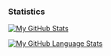 ### Statistics 

[![My GitHub Stats](https://github-readme-stats.vercel.app/api/?username=brokecollegekidwithaclothingobsession&count_private=true&theme=tokyonight&showicons=true)]()

[![My GitHub Language Stats](https://github-readme-stats.vercel.app/api/top-langs/?username=brokecollegekidwithaclothingobsession&langs_count=5&theme=tokyonight)]()
